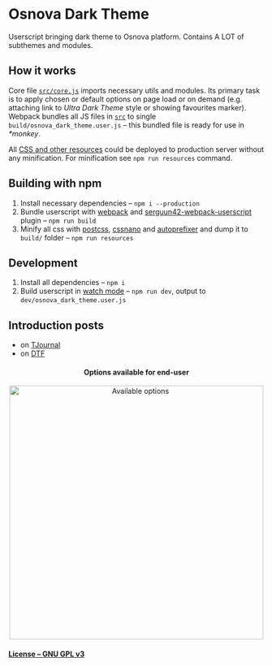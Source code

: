 # Osnova Dark Theme
Userscript bringing dark theme to Osnova platform. Contains A LOT of subthemes and modules.

## How it works
Core file [`src/core.js`](./src/core.js) imports necessary utils and modules. Its primary task is to apply chosen or default options on page load or on demand (e.g. attaching link to _Ultra Dark Theme_ style or showing favourites marker). Webpack bundles all JS files in [`src`](./src) to single `build/osnova_dark_theme.user.js` – this bundled file is ready for use in _*monkey_.

All [CSS and other resources](./resources) could be deployed to production server without any minification. For minification see `npm run resources` command.

## Building with npm
1. Install necessary dependencies – `npm i --production`
2. Bundle userscript with [webpack](https://webpack.js.org/) and [serguun42-webpack-userscript](https://github.com/serguun42/serguun42-webpack-userscript) plugin – `npm run build`
3. Minify all css with [postcss](https://github.com/postcss/postcss), [cssnano](https://cssnano.co/) and [autoprefixer](https://github.com/postcss/autoprefixer) and dump it to `build/` folder – `npm run resources`

## Development
1. Install all dependencies – `npm i`
2. Build userscript in [watch mode](https://webpack.js.org/configuration/watch/) – `npm run dev`, output to `dev/osnova_dark_theme.user.js`

## Introduction posts
* on [TJournal](https://tjournal.ru/137781#darkmode)
* on [DTF](https://dtf.ru/666655#darkmode)

<h4 align="center">Options available for end-user</h4>
<p align="center">
	<img src="https://leonardo.osnova.io/0437de25-2925-53f1-9854-2e161ee6fdf6/" alt="Available options" width="500"/>
</p>

#### [License – GNU GPL v3](./LICENSE)
